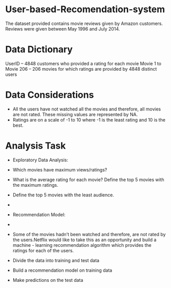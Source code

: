 # User-based-Recomendation-system
The dataset provided contains movie reviews given by Amazon customers. Reviews were given between May 1996 and July 2014.

# Data Dictionary
UserID – 4848 customers who provided a rating for each movie
Movie 1 to Movie 206 – 206 movies for which ratings are provided by 4848 distinct users

# Data Considerations
- All the users have not watched all the movies and therefore, all movies are not rated. These missing values are represented by NA.
- Ratings are on a scale of -1 to 10 where -1 is the least rating and 10 is the best.

# Analysis Task
- Exploratory Data Analysis:

- Which movies have maximum views/ratings?
- What is the average rating for each movie? Define the top 5 movies with the maximum ratings.
- Define the top 5 movies with the least audience.
- 
- Recommendation Model:
- 
- Some of the movies hadn’t been watched and therefore, are not rated by the users.Netflix would like to take this as an opportunity and build a machine -  learning recommendation algorithm which provides the ratings for each of the users.

- Divide the data into training and test data
- Build a recommendation model on training data
- Make predictions on the test data
